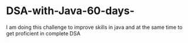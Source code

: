 # DSA-with-Java-60-days-
I am doing this challenge to improve skills in java and at the same time to get proficient in complete DSA
